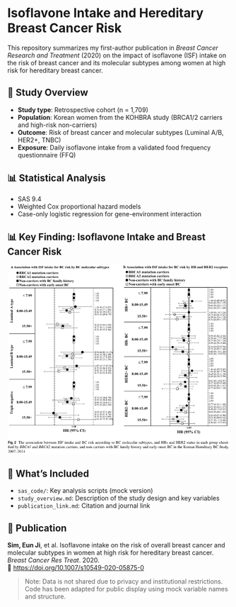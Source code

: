 # Isoflavone Intake and Hereditary Breast Cancer Risk

This repository summarizes my first-author publication in *Breast Cancer Research and Treatment* (2020) on the impact of isoflavone (ISF) intake on the risk of breast cancer and its molecular subtypes among women at high risk for hereditary breast cancer.

## 🧪 Study Overview
- **Study type**: Retrospective cohort (n = 1,709)
- **Population**: Korean women from the KOHBRA study (BRCA1/2 carriers and high-risk non-carriers)
- **Outcome**: Risk of breast cancer and molecular subtypes (Luminal A/B, HER2+, TNBC)
- **Exposure**: Daily isoflavone intake from a validated food frequency questionnaire (FFQ)

## 📊 Statistical Analysis
- SAS 9.4
- Weighted Cox proportional hazard models
- Case-only logistic regression for gene-environment interaction

## 📊 Key Finding: Isoflavone Intake and Breast Cancer Risk

![Figure 2 - Isoflavone intake and BC risk](results/plots/figure2_isoflavone_bc_risk.png)


## 📁 What’s Included
- `sas_code/`: Key analysis scripts (mock version)
- `study_overview.md`: Description of the study design and key variables
- `publication_link.md`: Citation and journal link

## 📄 Publication
**Sim, Eun Ji**, et al. Isoflavone intake on the risk of overall breast cancer and molecular subtypes in women at high risk for hereditary breast cancer. *Breast Cancer Res Treat*. 2020.  
🔗 https://doi.org/10.1007/s10549-020-05875-0

> Note: Data is not shared due to privacy and institutional restrictions. Code has been adapted for public display using mock variable names and structure.

